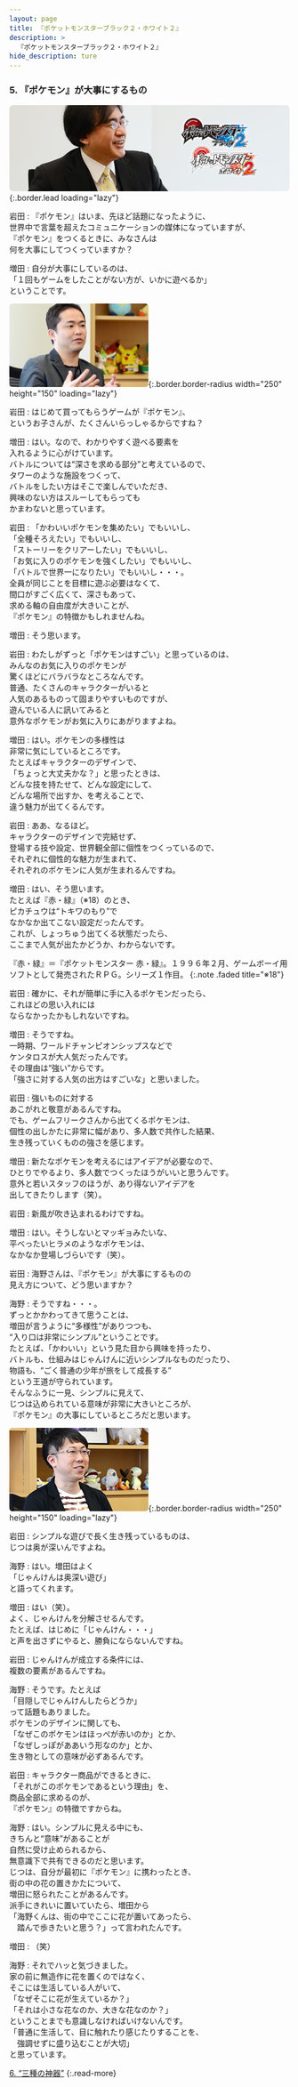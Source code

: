 ```yaml
---
layout: page
title: 『ポケットモンスターブラック２・ホワイト２』
description: >
  『ポケットモンスターブラック２・ホワイト２』
hide_description: ture
---
```


### 5. 『ポケモン』が大事にするもの

![](/interviews/jp/nds/irej/vol1/img/mainvisual5.jpg){:.border.lead loading="lazy"}

岩田
: 『ポケモン』はいま、先ほど話題になったように、<br>世界中で言葉を超えたコミュニケーションの媒体になっていますが、<br>『ポケモン』をつくるときに、みなさんは<br>何を大事にしてつくっていますか？

増田
: 自分が大事にしているのは、<br>「１回もゲームをしたことがない方が、いかに遊べるか」<br>ということです。

![](/interviews/jp/nds/irej/vol1/img/photo13.jpg){:.border.border-radius width="250" height="150" loading="lazy"}

岩田
: はじめて買ってもらうゲームが『ポケモン』、<br>というお子さんが、たくさんいらっしゃるからですね？

増田
: はい。なので、わかりやすく遊べる要素を<br>入れるように心がけています。<br>バトルについては“深さを求める部分”と考えているので、<br>タワーのような施設をつくって、<br>バトルをしたい方はそこで楽しんでいただき、<br>興味のない方はスルーしてもらっても<br>かまわないと思っています。

岩田
: 「かわいいポケモンを集めたい」でもいいし、<br>「全種そろえたい」でもいいし、<br>「ストーリーをクリアーしたい」でもいいし、<br>「お気に入りのポケモンを強くしたい」でもいいし、<br>「バトルで世界一になりたい」でもいいし・・・。<br>全員が同じことを目標に遊ぶ必要はなくて、<br>間口がすごく広くて、深さもあって、<br>求める軸の自由度が大きいことが、<br>『ポケモン』の特徴かもしれませんね。

増田
: そう思います。

岩田
: わたしがずっと「ポケモンはすごい」と思っているのは、<br>みんなのお気に入りのポケモンが<br>驚くほどにバラバラなところなんです。<br>普通、たくさんのキャラクターがいると<br>人気のあるものって固まりやすいものですが、<br>遊んでいる人に訊いてみると<br>意外なポケモンがお気に入りにあがりますよね。

増田
: はい。ポケモンの多様性は<br>非常に気にしているところです。<br>たとえばキャラクターのデザインで、<br>「ちょっと大丈夫かな？」と思ったときは、<br>どんな技を持たせて、どんな設定にして、<br>どんな場所で出すか、を考えることで、<br>違う魅力が出てくるんです。

岩田
: ああ、なるほど。<br>キャラクターのデザインで完結せず、<br>登場する技や設定、世界観全部に個性をつくっているので、<br>それぞれに個性的な魅力が生まれて、<br>それぞれのポケモンに人気が生まれるんですね。

増田
: はい、そう思います。<br>たとえば『赤・緑』（※18）のとき、<br>ピカチュウは“トキワのもり”で<br>なかなか出てこない設定だったんです。<br>これが、しょっちゅう出てくる状態だったら、<br>ここまで人気が出たかどうか、わからないです。


『赤・緑』＝『ポケットモンスター 赤・緑』。１９９６年２月、ゲームボーイ用ソフトとして発売されたＲＰＧ。シリーズ１作目。
{:.note .faded title="※18"}

岩田
: 確かに、それが簡単に手に入るポケモンだったら、<br>これほどの思い入れには<br>ならなかったかもしれないですね。

増田
: そうですね。<br>一時期、ワールドチャンピオンシップスなどで<br>ケンタロスが大人気だったんです。<br>その理由は“強い”からです。<br>「強さに対する人気の出方はすごいな」と思いました。

岩田
: 強いものに対する<br>あこがれと敬意があるんですね。<br>でも、ゲームフリークさんから出てくるポケモンは、<br>個性の出しかたに非常に幅があり、多人数で共作した結果、<br>生き残っていくものの強さを感じます。

増田
: 新たなポケモンを考えるにはアイデアが必要なので、<br>ひとりでやるより、多人数でつくったほうがいいと思うんです。<br>意外と若いスタッフのほうが、あり得ないアイデアを<br>出してきたりします（笑）。

岩田
: 新風が吹き込まれるわけですね。

増田
: はい。そうしないとマッギョみたいな、<br>平べったいヒラメのようなポケモンは、<br>なかなか登場しづらいです（笑）。

岩田
: 海野さんは、『ポケモン』が大事にするものの<br>見え方について、どう思いますか？

海野
: そうですね・・・。<br>ずっとかかわってきて思うことは、<br>増田が言うように“多様性”がありつつも、<br>“入り口は非常にシンプル”ということです。<br>たとえば、「かわいい」という見た目から興味を持ったり、<br>バトルも、仕組みはじゃんけんに近いシンプルなものだったり、<br>物語も、“ごく普通の少年が旅をして成長する”<br>という王道が守られています。<br>そんなふうに一見、シンプルに見えて、<br>じつは込められている意味が非常に大きいところが、<br>『ポケモン』の大事にしているところだと思います。

![](/interviews/jp/nds/irej/vol1/img/photo14.jpg){:.border.border-radius width="250" height="150" loading="lazy"}

岩田
: シンプルな遊びで長く生き残っているものは、<br>じつは奥が深いんですよね。

海野
: はい。増田はよく<br>「じゃんけんは奥深い遊び」<br>と語ってくれます。

増田
: はい（笑）。<br>よく、じゃんけんを分解させるんです。<br>たとえば、はじめに「じゃんけん・・・」<br>と声を出さずにやると、勝負にならないんですね。

岩田
: じゃんけんが成立する条件には、<br>複数の要素があるんですね。

海野
: そうです。たとえば<br>「目隠しでじゃんけんしたらどうか」<br>って話題もありました。<br>ポケモンのデザインに関しても、<br>「なぜこのポケモンはほっぺが赤いのか」とか、<br>「なぜしっぽがああいう形なのか」とか、<br>生き物としての意味が必ずあるんです。

岩田
: キャラクター商品ができるときに、<br>「それがこのポケモンであるという理由」を、<br>商品全部に求めるのが、<br>『ポケモン』の特徴ですからね。

海野
: はい。シンプルに見える中にも、<br>きちんと“意味”があることが<br>自然に受け止められるから、<br>無意識下で共有できるのだと思います。<br>じつは、自分が最初に『ポケモン』に携わったとき、<br>街の中の花の置きかたについて、<br>増田に怒られたことがあるんです。<br>派手にきれいに置いていたら、増田から<br>「海野くんは、街の中でここに花が置いてあったら、<br>　踏んで歩きたいと思う？」って言われたんです。

増田
: （笑）

海野
: それでハッと気づきました。<br>家の前に無造作に花を置くのではなく、<br>そこには生活している人がいて、<br>「なぜそこに花が生えているか？」<br>「それは小さな花なのか、大きな花なのか？」<br>ということまでも意識しなければいけないんです。<br>「普通に生活して、目に触れたり感じたりすることを、<br>　強調せずに盛り込むことが大切」<br>と思っています。


[6. “三種の神器”](6.md)
{:.read-more}


